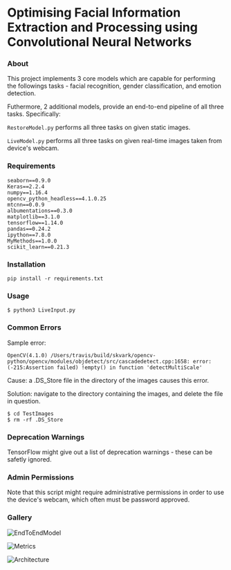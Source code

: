 # Optimising Facial Information Extraction and Processing using Convolutional Neural Networks

### About
This project implements 3 core models which are capable for performing the followings tasks - facial recognition, gender classification, and emotion detection.

Futhermore, 2 additional models, provide an end-to-end pipeline of all three tasks. Specifically:

```RestoreModel.py``` performs all three tasks on given static images.

```LiveModel.py``` performs all three tasks on given real-time images taken from device's webcam.

### Requirements
```
seaborn==0.9.0
Keras==2.2.4
numpy==1.16.4
opencv_python_headless==4.1.0.25
mtcnn==0.0.9
albumentations==0.3.0
matplotlib==3.1.0
tensorflow==1.14.0
pandas==0.24.2
ipython==7.8.0
MyMethods==1.0.0
scikit_learn==0.21.3
```

### Installation
```
pip install -r requirements.txt
```

### Usage
```
$ python3 LiveInput.py
```

### Common Errors

Sample error:
```
OpenCV(4.1.0) /Users/travis/build/skvark/opencv-python/opencv/modules/objdetect/src/cascadedetect.cpp:1658: error: (-215:Assertion failed) !empty() in function 'detectMultiScale'
```

Cause: a .DS_Store file in the directory of the images causes this error.

Solution: navigate to the directory containing the images, and delete the file in question.
```
$ cd TestImages
$ rm -rf .DS_Store
```

### Deprecation Warnings
TensorFlow might give out a list of deprecation warnings - these can be safetly ignored.

### Admin Permissions
Note that this script might require administrative permissions in order to use the device's webcam, which often must be password approved.

### Gallery
![EndToEndModel](EndToEnd.png)

![Metrics](deepcnn_metrics.png)

![Architecture](MyCNN.png)
